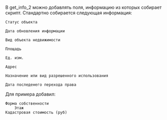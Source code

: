 В get_info_2 можно добавлять поля, информацию из которых собирает скрипт. Стандартно собирается следующая информация:

	Статус объекта

	Дата обновления информации

	Вид объекта недвижимости

	Площадь

	Ед. изм.

	Адрес

	Назначение или вид разрешенного использования

	Дата последенего перехода права

Для примера добавил:

	Форма собственности
    	Этаж
  	Кадастровая стоимость (руб)
